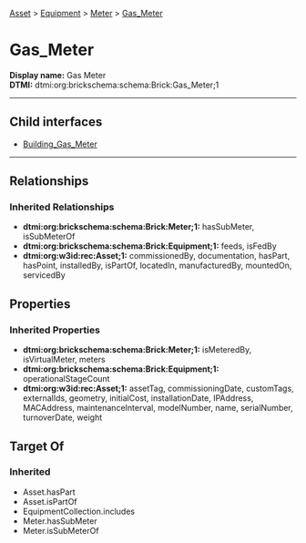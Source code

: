 [Asset](../../../Asset.md) > [Equipment](../../Equipment.md) > [Meter](../Meter.md) > [Gas_Meter](#)
# Gas_Meter

**Display name:** Gas Meter<br />
**DTMI:** dtmi:org:brickschema:schema:Brick:Gas_Meter;1

---


## Child interfaces
* [Building_Gas_Meter](Building_Gas_Meter.md)

---
## Relationships
### Inherited Relationships
* **dtmi:org:brickschema:schema:Brick:Meter;1:** hasSubMeter, isSubMeterOf
* **dtmi:org:brickschema:schema:Brick:Equipment;1:** feeds, isFedBy
* **dtmi:org:w3id:rec:Asset;1:** commissionedBy, documentation, hasPart, hasPoint, installedBy, isPartOf, locatedIn, manufacturedBy, mountedOn, servicedBy
## Properties
### Inherited Properties
* **dtmi:org:brickschema:schema:Brick:Meter;1:** isMeteredBy, isVirtualMeter, meters
* **dtmi:org:brickschema:schema:Brick:Equipment;1:** operationalStageCount
* **dtmi:org:w3id:rec:Asset;1:** assetTag, commissioningDate, customTags, externalIds, geometry, initialCost, installationDate, IPAddress, MACAddress, maintenanceInterval, modelNumber, name, serialNumber, turnoverDate, weight
## Target Of
### Inherited
* Asset.hasPart
* Asset.isPartOf
* EquipmentCollection.includes
* Meter.hasSubMeter
* Meter.isSubMeterOf
